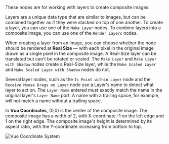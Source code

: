 These nodes are for working with layers to create composite images. 

Layers are a unique data type that are similar to images, but can be combined together as if they were stacked on top of one another. To create a layer, you can use one of the `Make Layer` nodes. To combine layers into a composite image, you can use one of the `Render Layers` nodes. 

When creating a layer from an image, you can choose whether the node should be rendered at **Real Size** — with each pixel in the original image drawn as a single pixel in the composite image. A Real-Size layer can be translated but can't be rotated or scaled. The `Make Layer` and `Make Layer with Shadow` nodes create a Real-Size layer, while the `Make Scaled Layer` and `Make Scaled Layer with Shadow` nodes do not.  

Several layer nodes, such as the `Is Point within Layer` node and the `Receive Mouse Drags on Layer` node use a Layer's name to detect what layer to act on. The `Layer Name` entered must exactly match the name in the original layer's `Layer Name` port. A name with a trailing space, for example, will not match a name without a trailing space.

In **Vuo Coordinates**, (0,0) is the center of the composite image. The composite image has a width of 2, with X-coordinate -1 on the left edge and 1 on the right edge. The composite image's height is determined by its aspect ratio, with the Y-coordinate increasing from bottom to top. 

![Vuo Coordinate System](vuo-coordinates-transparent.png)
